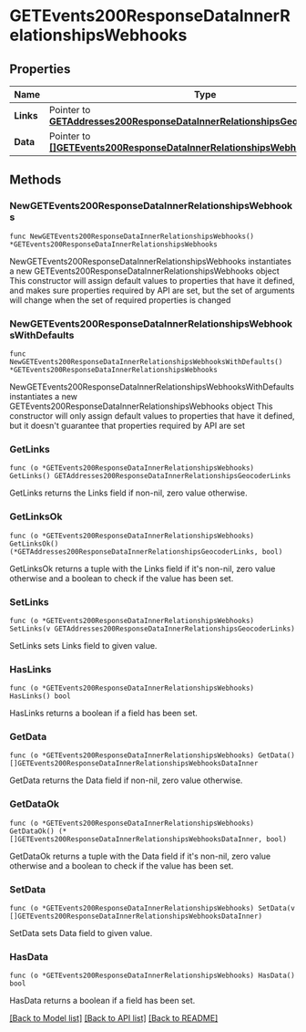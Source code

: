 # GETEvents200ResponseDataInnerRelationshipsWebhooks

## Properties

Name | Type | Description | Notes
------------ | ------------- | ------------- | -------------
**Links** | Pointer to [**GETAddresses200ResponseDataInnerRelationshipsGeocoderLinks**](GETAddresses200ResponseDataInnerRelationshipsGeocoderLinks.md) |  | [optional] 
**Data** | Pointer to [**[]GETEvents200ResponseDataInnerRelationshipsWebhooksDataInner**](GETEvents200ResponseDataInnerRelationshipsWebhooksDataInner.md) |  | [optional] 

## Methods

### NewGETEvents200ResponseDataInnerRelationshipsWebhooks

`func NewGETEvents200ResponseDataInnerRelationshipsWebhooks() *GETEvents200ResponseDataInnerRelationshipsWebhooks`

NewGETEvents200ResponseDataInnerRelationshipsWebhooks instantiates a new GETEvents200ResponseDataInnerRelationshipsWebhooks object
This constructor will assign default values to properties that have it defined,
and makes sure properties required by API are set, but the set of arguments
will change when the set of required properties is changed

### NewGETEvents200ResponseDataInnerRelationshipsWebhooksWithDefaults

`func NewGETEvents200ResponseDataInnerRelationshipsWebhooksWithDefaults() *GETEvents200ResponseDataInnerRelationshipsWebhooks`

NewGETEvents200ResponseDataInnerRelationshipsWebhooksWithDefaults instantiates a new GETEvents200ResponseDataInnerRelationshipsWebhooks object
This constructor will only assign default values to properties that have it defined,
but it doesn't guarantee that properties required by API are set

### GetLinks

`func (o *GETEvents200ResponseDataInnerRelationshipsWebhooks) GetLinks() GETAddresses200ResponseDataInnerRelationshipsGeocoderLinks`

GetLinks returns the Links field if non-nil, zero value otherwise.

### GetLinksOk

`func (o *GETEvents200ResponseDataInnerRelationshipsWebhooks) GetLinksOk() (*GETAddresses200ResponseDataInnerRelationshipsGeocoderLinks, bool)`

GetLinksOk returns a tuple with the Links field if it's non-nil, zero value otherwise
and a boolean to check if the value has been set.

### SetLinks

`func (o *GETEvents200ResponseDataInnerRelationshipsWebhooks) SetLinks(v GETAddresses200ResponseDataInnerRelationshipsGeocoderLinks)`

SetLinks sets Links field to given value.

### HasLinks

`func (o *GETEvents200ResponseDataInnerRelationshipsWebhooks) HasLinks() bool`

HasLinks returns a boolean if a field has been set.

### GetData

`func (o *GETEvents200ResponseDataInnerRelationshipsWebhooks) GetData() []GETEvents200ResponseDataInnerRelationshipsWebhooksDataInner`

GetData returns the Data field if non-nil, zero value otherwise.

### GetDataOk

`func (o *GETEvents200ResponseDataInnerRelationshipsWebhooks) GetDataOk() (*[]GETEvents200ResponseDataInnerRelationshipsWebhooksDataInner, bool)`

GetDataOk returns a tuple with the Data field if it's non-nil, zero value otherwise
and a boolean to check if the value has been set.

### SetData

`func (o *GETEvents200ResponseDataInnerRelationshipsWebhooks) SetData(v []GETEvents200ResponseDataInnerRelationshipsWebhooksDataInner)`

SetData sets Data field to given value.

### HasData

`func (o *GETEvents200ResponseDataInnerRelationshipsWebhooks) HasData() bool`

HasData returns a boolean if a field has been set.


[[Back to Model list]](../README.md#documentation-for-models) [[Back to API list]](../README.md#documentation-for-api-endpoints) [[Back to README]](../README.md)


